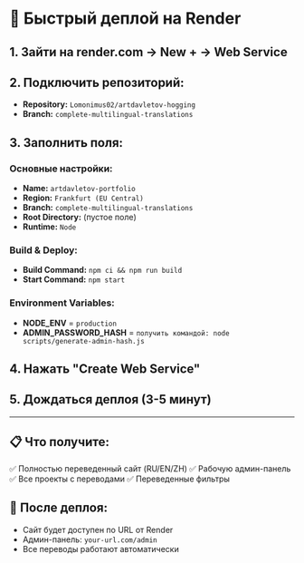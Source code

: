 # 🚀 Быстрый деплой на Render

## 1. Зайти на render.com → New + → Web Service

## 2. Подключить репозиторий:
- **Repository:** `Lomonimus02/artdavletov-hogging`
- **Branch:** `complete-multilingual-translations`

## 3. Заполнить поля:

### **Основные настройки:**
- **Name:** `artdavletov-portfolio`
- **Region:** `Frankfurt (EU Central)`
- **Branch:** `complete-multilingual-translations`
- **Root Directory:** (пустое поле)
- **Runtime:** `Node`

### **Build & Deploy:**
- **Build Command:** `npm ci && npm run build`
- **Start Command:** `npm start`

### **Environment Variables:**
- **NODE_ENV** = `production`
- **ADMIN_PASSWORD_HASH** = `получить командой: node scripts/generate-admin-hash.js`

## 4. Нажать "Create Web Service"

## 5. Дождаться деплоя (3-5 минут)

---

## 📋 Что получите:
✅ Полностью переведенный сайт (RU/EN/ZH)
✅ Рабочую админ-панель
✅ Все проекты с переводами
✅ Переведенные фильтры

## 🔗 После деплоя:
- Сайт будет доступен по URL от Render
- Админ-панель: `your-url.com/admin`
- Все переводы работают автоматически
